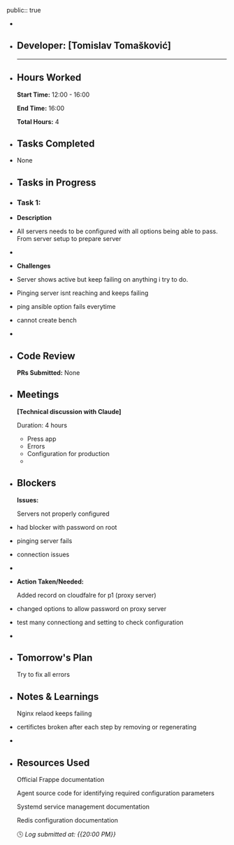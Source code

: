 public:: true

-
- ## Developer: [Tomislav Tomašković]
  
  ---
- ## Hours Worked
  
  **Start Time:** 12:00 - 16:00
  
  **End Time:** 16:00
  
  **Total Hours:** 4
- ## Tasks Completed
- None
- ## Tasks in Progress
- ### Task 1:
- **Description**
- All servers needs to be configured with all options being able to pass. From server setup to prepare server
-
- **Challenges**
- Server shows active but keep failing on anything i try to do.
- Pinging server isnt reaching and keeps failing
- ping ansible option fails everytime
- cannot create bench
-
- ## Code Review
  
  **PRs Submitted:** None
- ## Meetings
  
  **[Technical discussion with Claude]**
  
  Duration: 4 hours
	- Press app
	- Errors
	- Configuration for production
	-
- ## Blockers
  
  **Issues:**
  
  Servers not properly configured
- had blocker with password on root
- pinging server fails
- connection issues
-
- **Action Taken/Needed:**
  
  Added record on cloudfalre for p1 (proxy server)
- changed options to allow password on proxy server
- test many connectiong and setting to check configuration
-
- ## Tomorrow's Plan
  
  Try to fix all errors
- ## Notes & Learnings
  
  Nginx relaod keeps failing
- certifictes broken after each step by removing or regenerating
-
- ## Resources Used
  
  Official Frappe documentation
  
  Agent source code for identifying required configuration parameters
  
  Systemd service management documentation
  
  Redis configuration documentation
  
  🕓 *Log submitted at: {{20:00 PM}}*